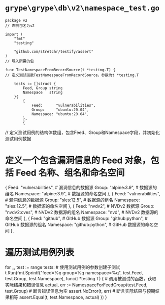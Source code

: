 # `grype\grype\db\v2\namespace_test.go`

```
package v2
// 声明包名为v2

import (
	"fmt"
	"testing"

	"github.com/stretchr/testify/assert"
)
// 导入所需的包

func TestNamespaceFromRecordSource(t *testing.T) {
// 定义测试函数TestNamespaceFromRecordSource，参数为t *testing.T

	tests := []struct {
		Feed, Group string
		Namespace   string
	}{
		{
			Feed:      "vulnerabilities",
			Group:     "ubuntu:20.04",
			Namespace: "ubuntu:20.04",
		},
		{
```
// 定义测试用例的结构体数组，包含Feed、Group和Namespace字段，并初始化测试用例数据
# 定义一个包含漏洞信息的 Feed 对象，包括 Feed 名称、组名和命名空间
{
    Feed:      "vulnerabilities",  # 漏洞信息的数据源
    Group:     "alpine:3.9",       # 数据源的组名
    Namespace: "alpine:3.9",       # 数据源的命名空间
},
{
    Feed:      "vulnerabilities",  # 漏洞信息的数据源
    Group:     "sles:12.5",        # 数据源的组名
    Namespace: "sles:12.5",        # 数据源的命名空间
},
{
    Feed:      "nvdv2",             # NVDv2 数据源
    Group:     "nvdv2:cves",        # NVDv2 数据源的组名
    Namespace: "nvd",               # NVDv2 数据源的命名空间
},
{
    Feed:      "github",            # GitHub 数据源
    Group:     "github:python",     # GitHub 数据源的组名
    Namespace: "github:python",     # GitHub 数据源的命名空间
},
# 遍历测试用例列表
for _, test := range tests:
    # 使用测试用例的参数创建子测试
    t.Run(fmt.Sprintf("feed=%q group=%q namespace=%q", test.Feed, test.Group, test.Namespace), func(t *testing.T) {
        # 调用被测试的函数，获取实际结果和错误信息
        actual, err := NamespaceForFeedGroup(test.Feed, test.Group)
        # 断言错误信息为空
        assert.NoError(t, err)
        # 断言实际结果与预期结果相等
        assert.Equal(t, test.Namespace, actual)
    })
}
```